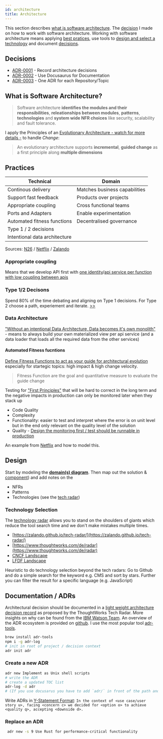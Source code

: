 ```yaml
---
id: architecture
title: Architecture
---
```


This section describes [what is software architecture](#software-architecture). The [decision](#architectur-decisions) I made on how to work with software architecture. Working with software architecture means applying [best pratices](#practices), use tools to [design and select a technology](#design) and document [decisions](#documentation-adrs). 

## Decisions

<!-- adrlog -->

- [ADR-0001](0001-record-architecture-decisions.md) - Record architecture decisions
- [ADR-0002](0002-use-docusaurus-for-documentation.md) - Use Docusaurus for Documentation
- [ADR-0003](0003-one-adr-for-each-repository-topic.md) - One ADR for each Repository/Topic

<!-- adrlogstop -->

## What is Software Architecture?

> Software architecture **identifies the modules and their responsibilities**, **releationships between modules**, **patterns**, **technologies** and **system wide NFR choices** like security, scalability and fault tolerance.

I apply the Principles of an [Evolutionary Architecture - watch for more details -](https://www.youtube.com/watch?v=8bEsNT7jdC4&t=112s&index=57&list=WL) to handle *Change*: 

> An evolutionary architecture supports **incremental**, **guided change** as a first principle along **multiple dimensions**

## Practices

| Technical                     | Domain                        |
| ----------------------------- | ----------------------------- |
| Continous delivery            | Matches business capabilities |
| Support fast feedback         | Products over projects        |
| Appropriate coupling          | Cross functional teams        |
| Ports and Adapters            | Enable experimentation        |
| Automated fitness functions   | Decentralised governance      |
| Type 1 / 2 decisions          |                               |
| Intentional data architecture |                               |

Sources: [N26](https://www.youtube.com/watch?v=8bEsNT7jdC4&t=112s&index=57&list=WL) / [Netflix](https://www.slideshare.net/SuudhanRangarajan/netflix-play-api-why-we-built-an-evolutionary-architecture/15?src=clipshare) / [Zalando](https://github.com/denseidel/engineering-principles)

### Appropriate coupling

Means that we develop API first with [one identity](https://www.slideshare.net/SuudhanRangarajan/netflix-play-api-why-we-built-an-evolutionary-architecture/14?src=clipshare)/[api service per function with low coupling between apis](https://www.slideshare.net/SuudhanRangarajan/netflix-play-api-why-we-built-an-evolutionary-architecture/15?src=clipshare) 

### Type 1/2 Decisons 
Spend 80% of the time debating and aligning on Type 1 decisions. For Type 2 choose a path, experiement and iterate. [>>](https://www.slideshare.net/SuudhanRangarajan/netflix-play-api-why-we-built-an-evolutionary-architecture/23?src=clipshare)

### Data Architecture
["Without an intentional Data Architecture, Data becomes it's own monolith"](https://www.slideshare.net/SuudhanRangarajan/netflix-play-api-why-we-built-an-evolutionary-architecture/63?src=clipshare) - means to always build your own materialized view per api service (and a data loader that loads all the required data from the other services)

#### Automated Fitness fucntions
[Define Fitness Functions to act as your guide for architectural evolution](https://www.slideshare.net/SuudhanRangarajan/netflix-play-api-why-we-built-an-evolutionary-architecture/88?src=clipshare) especially for startegic topics: high impact & high change velocity.

> Fitness Function are the goal and quantitative measure to evaluate the guide change

Testing for ["First Principles"](https://medium.com/developers-writing/my-take-on-evolutionary-architecture-f761d45e75b9) that will be hard to correct in the long term and the negative impacts in production can only be monitored later when they stack up
  * Code Quality
  * Complexity 
  * Functionality: easier to test and interpret where the error is on unit level but in the end only relevant on the quality level of the solution
  * Quality - [Design the monitoring first / test should be runnable in production](http://benjiweber.co.uk/blog/2015/03/02/monitoring-check-smells/)

An example from [Netflix](https://www.slideshare.net/SuudhanRangarajan/netflix-play-api-why-we-built-an-evolutionary-architecture/83?src=clipsharse) and how to model this.

## Design

Start by modeling the **[domain(s) diagram](https://docs.google.com/drawings/d/1kwtMhXe-3YLrqlLa-MoE84U-lDr-k5Z6qtlWgCuvHkk/edit)**. Then map out the solution & [component](http://plantuml.com/component-diagram)\) and add notes on the 
* NFRs
* Patterns
* Technologies (see the [tech radar](techradar.md))

### Technology Selection

The [technology radar](techradar.md) allows you to stand on the shoulders of giants which reduce the tool search time and we don't make mistakes multiple times. 

* [https://zalando.github.io/tech-radar/](https://zalando.github.io/tech-radar/)
* [https://www.thoughtworks.com/de/radar](https://www.thoughtworks.com/de/radar)
* [CNCF Landscape](https://landscape.cncf.io/grouping=landscape)
* [LFDF Landscape](https://landscape.lfdl.io/)

Heuristic to do technology selection beyond the tech radars: Go to Github and do a simple search for the keyword e.g. CMS and sort by stars. Further you can filter the result for a specific language (e.g. JavaScript)

## Documentation / ADRs

Architectural decision should be documented in a [light weight architecture decision record](https://www.thoughtworks.com/radar/techniques/lightweight-architecture-decision-records) as proposed by the ThoughtWorks Tech Radar. More insights on why can be found from the [IBM Watson Team](https://resources.sei.cmu.edu/library/asset-view.cfm?assetid=497744). An overview of the ADR ecosystem is provided on [github](https://adr.github.io/). I use the most popular tool [adr-tools](https://github.com/npryce/adr-tools). 

```bash
brew install adr-tools
npm i -g adr-log
# init in root of project / decision context
adr init adr
```

### Create a new ADR 

```bash
adr new Implement as Unix shell scripts
# write the ADR
# create a updated TOC list
adr-log -d adr
# (If you use docusarus you have to add `adr/` in front of the path and remove `.md` e.g. - [ADR-0001](adr/0001-record-architecture-decisions) - Record architecture decisions )
```

Write ADRs in [Y-Statement Format](https://adr.github.io/#sustainable-architectural-decisions): `In the context of <use case/user story u>, facing <concern c> we decided for <option o> to achieve <quality q>, accepting <downside d>.`

### Replace an ADR
```bash
 adr new -s 9 Use Rust for performance-critical functionality
```
